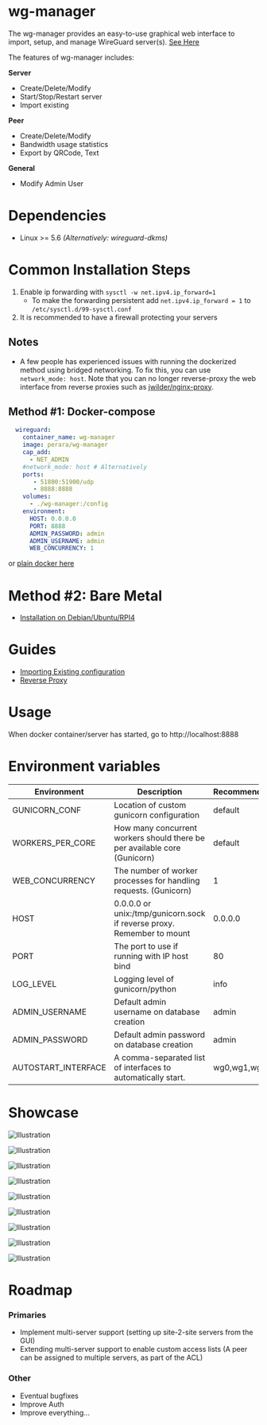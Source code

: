 # wg-manager
The wg-manager provides an easy-to-use graphical web interface to import, setup, and manage WireGuard server(s).
[See Here](https://github.com/perara/wg-manager#Showcase)

The features of wg-manager includes:

**Server**
* Create/Delete/Modify
* Start/Stop/Restart server
* Import existing

**Peer**
* Create/Delete/Modify
* Bandwidth usage statistics
* Export by QRCode, Text

**General**
* Modify Admin User

# Dependencies
* Linux >= 5.6 *(Alternatively: wireguard-dkms)*

# Common Installation Steps
1. Enable ip forwarding with `sysctl -w net.ipv4.ip_forward=1`
    * To make the forwarding persistent add `net.ipv4.ip_forward = 1` to `/etc/sysctl.d/99-sysctl.conf`
2. It is recommended to have a firewall protecting your servers

## Notes
* A few people has experienced issues with running the dockerized method using bridged networking. To fix this, you can use `network_mode: host`. Note that you can no longer reverse-proxy the web interface from reverse proxies such as [jwilder/nginx-proxy](https://hub.docker.com/r/jwilder/nginx-proxy/).

## Method #1: Docker-compose
```yaml
  wireguard:
    container_name: wg-manager
    image: perara/wg-manager
    cap_add:
      - NET_ADMIN
    #network_mode: host # Alternatively
    ports:
       - 51800:51900/udp
       - 8888:8888
    volumes:
      - ./wg-manager:/config
    environment:
      HOST: 0.0.0.0
      PORT: 8888
      ADMIN_PASSWORD: admin
      ADMIN_USERNAME: admin
      WEB_CONCURRENCY: 1
```
or [plain docker here](./docs/guides/docker_configuration.md)

# Method #2: Bare Metal
- [Installation on Debian/Ubuntu/RPI4](./docs/install.md)

# Guides
- [Importing Existing configuration](./docs/guides/import_existing_server.md)
- [Reverse Proxy](./docs/guides/reverse_proxy.md)

# Usage
When docker container/server has started, go to http://localhost:8888


# Environment variables
| Environment         | Description                                                               | Recommended |
|---------------------|---------------------------------------------------------------------------|-------------|
| GUNICORN_CONF       | Location of custom gunicorn configuration                                 | default     |
| WORKERS_PER_CORE    | How many concurrent workers should there be per available core (Gunicorn) | default     |
| WEB_CONCURRENCY     | The number of worker processes for handling requests. (Gunicorn)          | 1           |
| HOST                | 0.0.0.0 or unix:/tmp/gunicorn.sock if reverse proxy. Remember to mount    | 0.0.0.0     |
| PORT                | The port to use if running with IP host bind                              | 80          |
| LOG_LEVEL           | Logging level of gunicorn/python                                          | info        |
| ADMIN_USERNAME      | Default admin username on database creation                               | admin       |
| ADMIN_PASSWORD      | Default admin password on database creation                               | admin       |
| AUTOSTART_INTERFACE | A comma-separated list of interfaces to automatically start.              | wg0,wg1,wg2 |

# Showcase
![Illustration](docs/images/0.png)

![Illustration](docs/images/1.png)

![Illustration](docs/images/2.png)

![Illustration](docs/images/3.png)

![Illustration](docs/images/4.png)

![Illustration](docs/images/5.png)

![Illustration](docs/images/6.png)

![Illustration](docs/images/7.png)

![Illustration](docs/images/8.png)

# Roadmap
### Primaries
- Implement multi-server support (setting up site-2-site servers from the GUI)
- Extending multi-server support to enable custom access lists (A peer can be assigned to multiple servers, as part of the ACL)

### Other
* Eventual bugfixes
* Improve Auth
* Improve everything...
